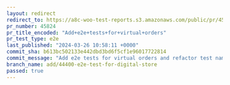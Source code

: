 ```yaml
---
layout: redirect
redirect_to: https://a8c-woo-test-reports.s3.amazonaws.com/public/pr/45824/e2e/index.html
pr_number: 45824
pr_title_encoded: "Add+e2e+tests+for+virtual+orders"
pr_test_type: e2e
last_published: "2024-03-26 10:58:11 +0000"
commit_sha: b613bc502133e442dbd3bd6f5cf1e96017722814
commit_message: "Add e2e tests for virtual orders and refactor test names"
branch_name: add/44400-e2e-test-for-digital-store
passed: true
---
```

